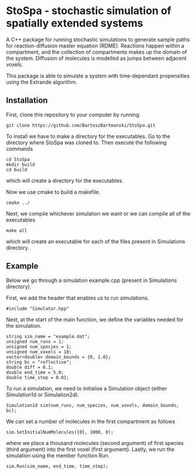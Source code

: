 # StoSpa - stochastic simulation of spatially extended systems

A C++ package for running stochastic simulations to generate sample paths 
for reaction-diffusion master equation (RDME). Reactions happen within a compartment,
and the collection of compartments makes up the domain of the system. Diffusion of 
molecules is modelled as jumps between adjacent voxels.

This package is able to simulate a system with time-dependant propensities
using the Extrande algorithm.

## Installation

First, clone this repository to your computer by running.
```
git clone https://github.com/BartoszBartmanski/StoSpa.git
```

To install we have to make a directory for the executables. Go to the directory
where StoSpa was cloned to. Then execute the following commands
```
cd StoSpa
mkdir build
cd build
```
which will create a directory for the executables.

Now we use cmake to build a makefile.
```
cmake ../
```
Next, we compile whichever simulation we want or we can compile all of the executables
```
make all
```
which will create an executable for each of the files present in Simulations directory.


## Example

Below we go through a simulation example.cpp (present in Simulations directory).

First, we add the header that enables us to run simulations.
```
#include "Simulator.hpp"
```
Next, at the start of the main function, we define the variables needed 
for the simulation.
```
string sim_name = "example.dat";
unsigned num_runs = 1;
unsigned num_species = 1;
unsigned num_voxels = 10;
vector<double> domain_bounds = {0, 1.0};
string bc = "reflective";
double diff = 0.1;
double end_time = 5.0;
double time_step = 0.01;
```
To run a simulation, we need to initialise a Simulation object (either 
Simulation1d or Simulation2d).
```
Simulation1d sim(num_runs, num_species, num_voxels, domain_bounds, bc);
```
We can set a number of molecules in the first compartment as follows
```
sim.SetInitialNumMolecules({0}, 1000, 0);
```
where we place a thousand molecules (second argument) of first species (third argument) 
into the first voxel (first argument).
Lastly, we run the simulation using the member function Run.
```
sim.Run(sim_name, end_time, time_step);
```



